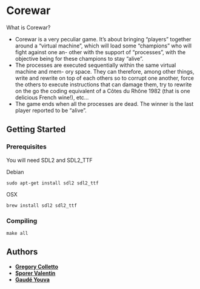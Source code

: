# Corewar

What is Corewar?
* Corewar is a very peculiar game. It’s about bringing “players” together around a “virtual machine”, which will load some “champions” who will fight against one an- other with the support of “processes”, with the objective being for these champions to stay “alive”.
* The processes are executed sequentially within the same virtual machine and mem- ory space. They can therefore, among other things, write and rewrite on top of each others so to corrupt one another, force the others to execute instructions that can damage them, try to rewrite on the go the coding equivalent of a Côtes du Rhône 1982 (that is one delicious French wine!), etc...
* The game ends when all the processes are dead.  The winner is the last player reported to be “alive”.

## Getting Started

### Prerequisites

You will need SDL2 and SDL2\_TTF

Debian
```
sudo apt-get install sdl2 sdl2_ttf
```
OSX
```
brew install sdl2 sdl2_ttf
```

### Compiling

```
make all
```

## Authors

* **[Gregory Colletto](https://github.com/Gcol)**
* **[Sporer Valentin](https://github.com/demonoidv)**
* **[Gaudé Youva](https://github.com/Eviber)**
